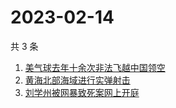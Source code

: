 # 2023-02-14

共 3 条

<!-- BEGIN -->
<!-- 最后更新时间 Tue Feb 14 2023 11:16:23 GMT+0800 (China Standard Time) -->

1. [美气球去年十余次非法飞越中国领空](https://www.zhihu.com/search?q=美气球去年十余次非法飞越中国领空)
1. [黄海北部海域进行实弹射击](https://www.zhihu.com/search?q=黄海北部海域进行实弹射击)
1. [刘学州被网暴致死案网上开庭](https://www.zhihu.com/search?q=刘学州被网暴致死案网上开庭)

<!-- END -->
